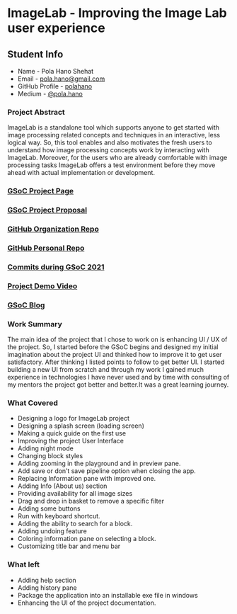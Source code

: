 # ImageLab - Improving the Image Lab user experience

## Student Info

* Name - Pola Hano Shehat
* Email - [pola.hano@gmail.com](https://mail.google.com/mail/?view=cm&fs=1&to=pola.hano@gmail.com)
* GitHub Profile - [polahano](https://github.com/polahano)
* Medium - [@pola.hano](https://medium.com/@pola.hano)

### Project Abstract
ImageLab is a standalone tool which supports anyone to get started with image processing related concepts and techniques in an interactive, less logical way. So, this tool enables and also motivates the fresh users to understand how image processing concepts work by interacting with ImageLab. Moreover, for the users who are already comfortable with image processing tasks ImageLab offers a test environment before they move ahead with actual implementation or development.

### [GSoC Project Page](https://summerofcode.withgoogle.com/dashboard/project/5223011512221696/overview/)

### [GSoC Project Proposal](https://docs.google.com/document/d/14zHGm2HtsyNfw1Z8AQkUBqlRf3ZsQVPfx5EHjZzqNZ4/edit?usp=sharing)

### [GitHub Organization Repo](https://github.com/scorelab/ImageLab)

### [GitHub Personal Repo](https://github.com/polahano/imagelab)

### [Commits during GSoC 2021](https://github.com/scorelab/ImageLab/commits?author=polahano)

### [Project Demo Video](https://drive.google.com/file/d/1qqARDWuTBXQCHXiRmsgiZVivvucDf2Mg/view?usp=sharing)

### [GSoC Blog](https://medium.com/@pola.hano/my-journey-with-score-lab-in-gsoc-2021-4b6f580d3390)

### Work Summary

The main idea of the project that I chose to work on is enhancing UI / UX of the project. So, I started before the GSoC begins and designed my initial imagination about the project UI and thinked how to improve it to get user satisfactory. After thinking I listed points to follow to get better UI. I started building a new UI from scratch and through my work I gained much experience in technologies I have never used and by time with consulting of my mentors the project got better and better.It was a great learning journey.

### What Covered

- Designing a logo for ImageLab project
-	Designing a splash screen (loading screen)
-	Making a quick guide on the first use
-	Improving the project User Interface
-	Adding night mode
-	Changing block styles
-	Adding zooming in the playground and in preview pane.
-	Add save or don’t save pipeline option when closing the app.
-	Replacing Information pane with improved one.
-	Adding Info (About us) section
-	Providing availability for all image sizes
-	Drag and drop in basket to remove a specific filter
-	Adding some buttons
-	Run with keyboard shortcut.
-	Adding the ability to search for a block.
-	Adding undoing feature
-	Coloring information pane on selecting a block.
-	Customizing title bar and menu bar

### What left

- Adding help section
- Adding history pane
- Package the application into an installable exe file in windows
- Enhancing the UI of the project documentation.
